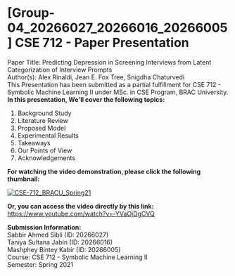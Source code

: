 # [Group-04_20266027_20266016_20266005] CSE 712 - Paper Presentation  
Paper Title: Predicting Depression in Screening Interviews from Latent Categorization of Interview Prompts  
Author(s): Alex Rinaldi, Jean E. Fox Tree, Snigdha Chaturvedi  
This Presentation has been submitted as a partial fulfillment for CSE 712 - Symbolic Machine Learning II under MSc. in CSE Program, BRAC University.  
**In this presentation, We'll cover the following topics:**  
01. Background Study  
02. Literature Review  
03. Proposed Model  
04. Experimental Results  
05. Takeaways  
06. Our Points of View  
07. Acknowledgements  

**For watching the video demonstration, please click the following thumbnail:**  

[![CSE-712_BRACU_Spring21](https://img.youtube.com/vi/-YVaOjDgCVQ/0.jpg)](https://www.youtube.com/watch?v=-YVaOjDgCVQ)

**Or, you can access the video directly by this link:** https://www.youtube.com/watch?v=-YVaOjDgCVQ  

**Submission Information:**  
Sabbir Ahmed Sibli (ID: 20266027)  
Taniya Sultana Jabin (ID: 20266016)  
Mashphey Bintey Kabir (ID: 20266005)  
Course: CSE 712 - Symbolic Machine Learning II  
Semester: Spring 2021  
